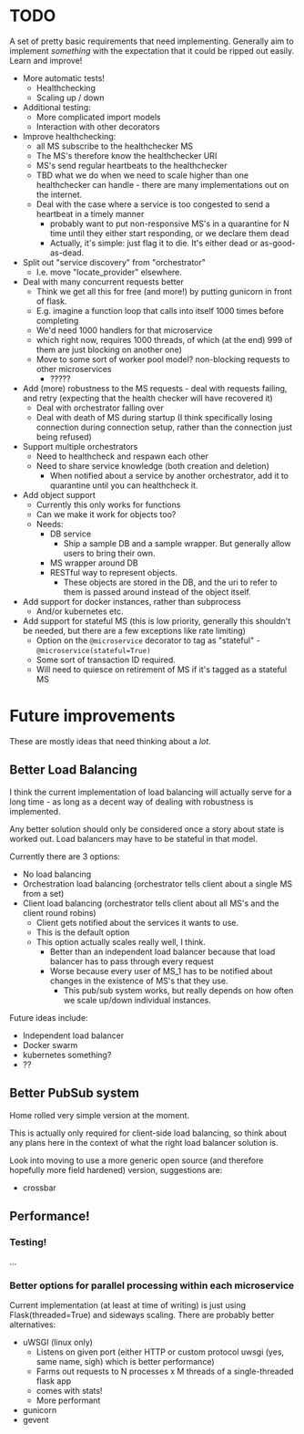 # TODO

A set of pretty basic requirements that need implementing.
Generally aim to implement *something* with the expectation that it could be ripped out easily.
Learn and improve!

- More automatic tests!
    - Healthchecking
    - Scaling up / down
- Additional testing:
    - More complicated import models
    - Interaction with other decorators
- Improve healthchecking:
    - all MS subscribe to the healthchecker MS
    - The MS's therefore know the healthchecker URI
    - MS's send regular heartbeats to the healthchecker
    - TBD what we do when we need to scale higher than one healthchecker can handle - there are many implementations out on the internet.
    - Deal with the case where a service is too congested to send a heartbeat in a timely manner
        - probably want to put non-responsive MS's in a quarantine for N time until they either start responding, or we declare them dead
        - Actually, it's simple: just flag it to die. It's either dead or as-good-as-dead.
- Split out "service discovery" from "orchestrator"
    - I.e. move "locate_provider" elsewhere.
- Deal with many concurrent requests better
    - Think we get all this for free (and more!) by putting gunicorn in front of flask.
    - E.g. imagine a function loop that calls into itself 1000 times before completing
    - We'd need 1000 handlers for that microservice
    - which right now, requires 1000 threads, of which (at the end) 999 of them are just blocking on another one)
    - Move to some sort of worker pool model? non-blocking requests to other microservices
        - ?????
- Add (more) robustness to the MS requests - deal with requests failing, and retry (expecting that the health checker will have recovered it)
    - Deal with orchestrator falling over
    - Deal with death of MS during startup (I think specifically losing connection during connection setup, rather than the connection just being refused)
- Support multiple orchestrators
    - Need to healthcheck and respawn each other
    - Need to share service knowledge (both creation and deletion)
        - When notified about a service by another orchestrator, add it to quarantine until you can healthcheck it.
- Add object support
    - Currently this only works for functions
    - Can we make it work for objects too?
    - Needs:
        - DB service
            - Ship a sample DB and a sample wrapper. But generally allow users to bring their own.
        - MS wrapper around DB
        - RESTful way to represent objects.
            - These objects are stored in the DB, and the uri to refer to them is passed around instead of the object itself.
- Add support for docker instances, rather than subprocess
    - And/or kubernetes etc.
- Add support for stateful MS (this is low priority, generally this shouldn't be needed, but there are a few exceptions like rate limiting)
    - Option on the `@microservice` decorator to tag as "stateful" - `@microservice(stateful=True)`
    - Some sort of transaction ID required.
    - Will need to quiesce on retirement of MS if it's tagged as a stateful MS


# Future improvements
These are mostly ideas that need thinking about a *lot*.

## Better Load Balancing
I think the current implementation of load balancing will actually serve for a long time - as long as a decent
way of dealing with robustness is implemented.

Any better solution should only be considered once a story about state is worked out.
Load balancers may have to be stateful in that model.

Currently there are 3 options:

 - No load balancing
 - Orchestration load balancing (orchestrator tells client about a single MS from a set)
 - Client load balancing (orchestrator tells client about all MS's and the client round robins)
    - Client gets notified about the services it wants to use.
    - This is the default option
    - This option actually scales really well, I think.
        - Better than an independent load balancer because that load balancer has to pass through every request
        - Worse because every user of MS_1 has to be notified about changes in the existence of MS's that they use.
            - This pub/sub system works, but really depends on how often we scale up/down individual instances.

Future ideas include:
 - Independent load balancer
 - Docker swarm
 - kubernetes something?
 - ??


## Better PubSub system
Home rolled very simple version at the moment.

This is actually only required for client-side load balancing, so think about any plans here in the context of what the right load
balancer solution is.

Look into moving to use a more generic open source (and therefore hopefully more field hardened) version, suggestions are:
 - crossbar


## Performance!
### Testing!
...

### Better options for parallel processing within each microservice
Current implementation (at least at time of writing) is just using Flask(threaded=True) and sideways scaling.
There are probably better alternatives:

- uWSGI (linux only)
    - Listens on given port (either HTTP or custom protocol uwsgi (yes, same name, sigh) which is better performance)
    - Farms out requests to N processes x M threads of a single-threaded flask app
    - comes with stats!
    - More performant
- gunicorn
- gevent



